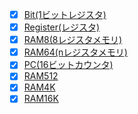 - [x] [Bit(1ビットレジスタ)](https://github.com/ackintosh/nand2tetris/blob/master/03/a/Bit.hdl)
- [x] [Register(レジスタ)](https://github.com/ackintosh/nand2tetris/blob/master/03/a/Register.hdl)
- [x] [RAM8(8レジスタメモリ)](https://github.com/ackintosh/nand2tetris/blob/master/03/a/RAM8.hdl)
- [x] [RAM64(nレジスタメモリ)](https://github.com/ackintosh/nand2tetris/blob/master/03/a/RAM64.hdl)
- [x] [PC(16ビットカウンタ)](https://github.com/ackintosh/nand2tetris/blob/master/03/a/PC.hdl)
- [x] [RAM512](https://github.com/ackintosh/nand2tetris/blob/master/03/b/RAM512.hdl)
- [x] [RAM4K](https://github.com/ackintosh/nand2tetris/blob/master/03/b/RAM4K.hdl)
- [x] [RAM16K](https://github.com/ackintosh/nand2tetris/blob/master/03/b/RAM16K.hdl)
